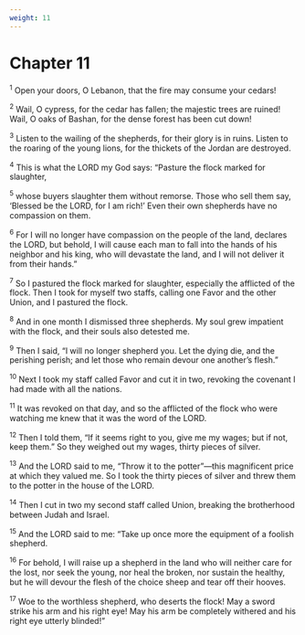 ```yaml
---
weight: 11
---
```


# Chapter 11

<sup>1</sup> Open your doors, O Lebanon, that the fire may consume your cedars! 

<sup>2</sup> Wail, O cypress, for the cedar has fallen; the majestic trees are ruined! Wail, O oaks of Bashan, for the dense forest has been cut down! 

<sup>3</sup> Listen to the wailing of the shepherds, for their glory is in ruins. Listen to the roaring of the young lions, for the thickets of the Jordan are destroyed. 

<sup>4</sup> This is what the LORD my God says: “Pasture the flock marked for slaughter, 

<sup>5</sup> whose buyers slaughter them without remorse. Those who sell them say, ‘Blessed be the LORD, for I am rich!’ Even their own shepherds have no compassion on them. 

<sup>6</sup> For I will no longer have compassion on the people of the land, declares the LORD, but behold, I will cause each man to fall into the hands of his neighbor and his king, who will devastate the land, and I will not deliver it from their hands.” 

<sup>7</sup> So I pastured the flock marked for slaughter, especially the afflicted of the flock. Then I took for myself two staffs, calling one Favor and the other Union, and I pastured the flock. 

<sup>8</sup> And in one month I dismissed three shepherds. My soul grew impatient with the flock, and their souls also detested me. 

<sup>9</sup> Then I said, “I will no longer shepherd you. Let the dying die, and the perishing perish; and let those who remain devour one another’s flesh.” 

<sup>10</sup> Next I took my staff called Favor and cut it in two, revoking the covenant I had made with all the nations. 

<sup>11</sup> It was revoked on that day, and so the afflicted of the flock who were watching me knew that it was the word of the LORD. 

<sup>12</sup> Then I told them, “If it seems right to you, give me my wages; but if not, keep them.” So they weighed out my wages, thirty pieces of silver. 

<sup>13</sup> And the LORD said to me, “Throw it to the potter”—this magnificent price at which they valued me. So I took the thirty pieces of silver and threw them to the potter in the house of the LORD. 

<sup>14</sup> Then I cut in two my second staff called Union, breaking the brotherhood between Judah and Israel. 

<sup>15</sup> And the LORD said to me: “Take up once more the equipment of a foolish shepherd. 

<sup>16</sup> For behold, I will raise up a shepherd in the land who will neither care for the lost, nor seek the young, nor heal the broken, nor sustain the healthy, but he will devour the flesh of the choice sheep and tear off their hooves. 

<sup>17</sup> Woe to the worthless shepherd, who deserts the flock! May a sword strike his arm and his right eye! May his arm be completely withered and his right eye utterly blinded!” 


